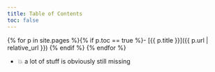 ```yaml
---
title: Table of Contents
toc: false
---
```

{% for p in site.pages %}{% if p.toc == true %}- [{{ p.title }}]({{ p.url | relative_url }})
{% endif %}
{% endfor %}
- :boom: a lot of stuff is obviously still missing
